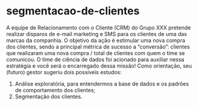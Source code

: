 # segmentacao-de-clientes


A equipe de Relacionamento com o Cliente (CRM) do Grupo XXX pretende realizar disparos de e-mail marketing e SMS
para os clientes de uma das marcas da companhia. O objetivo da ação é estimular uma nova compra dos clientes, sendo
a principal métrica de sucesso a “conversão”: clientes que realizaram uma nova compra / total de clientes com quem o
time se comunicou.
O time de ciência de dados foi acionado para auxiliar nessa estratégia e você será o encarregado dessa missão! Como
orientação, seu (futuro) gestor sugeriu dois possíveis estudos:

1. Análise exploratória, para entendermos a base de dados e os padrões de comportamento dos clientes;
2. Segmentação dos clientes.
